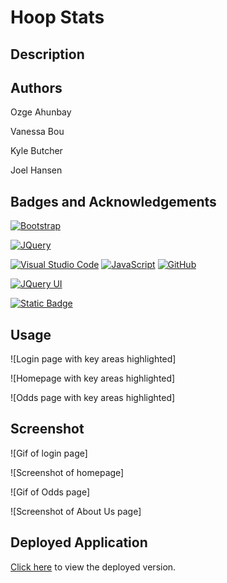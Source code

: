 # Hoop Stats

## Description

## Authors

Ozge Ahunbay

Vanessa Bou

Kyle Butcher

Joel Hansen

## Badges and Acknowledgements
[![Bootstrap]( https://img.shields.io/badge/Bootstrap-563D7C?style=for-the-badge&logo=bootstrap&logoColor=white)](https://getbootstrap.com)

[![JQuery](https://img.shields.io/badge/jQuery-0769AD?style=for-the-badge&logo=jquery&logoColor=white)](https://jquery.com)

[![Visual Studio Code](https://img.shields.io/badge/--007ACC?logo=visual%20studio%20code&logoColor=ffffff)](https://code.visualstudio.com/)
[![JavaScript](https://img.shields.io/badge/--F7DF1E?logo=javascript&logoColor=000)](https://www.javascript.com/)
[![GitHub](https://img.shields.io/badge/--181717?logo=github&logoColor=ffffff)](https://github.com/)

[![JQuery UI](https://img.shields.io/badge/JQuery%20UI-orange)](https://jqueryui.com/)

[![Static Badge](https://img.shields.io/badge/Typed.js-black)](https://mattboldt.com/demos/typed-js/)



## Usage

![Login page with key areas highlighted]

![Homepage with key areas highlighted]

![Odds page with key areas highlighted]

## Screenshot

![Gif of login page]

![Screenshot of homepage]

![Gif of Odds page]

![Screenshot of About Us page]

## Deployed Application

[Click here](https://rvbouu.github.io/hoop-stats/) to view the deployed version.